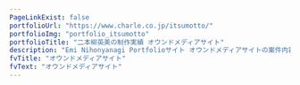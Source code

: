 ```yaml
---
PageLinkExist: false
portfolioUrl: "https://www.charle.co.jp/itsumotto/"
portfolioImg: "portfolio_itsumotto"
portfolioTitle: "二本柳英美の制作実績 オウンドメディアサイト"
description: "Emi Nihonyanagi Portfolioサイト オウンドメディアサイトの案件内容"
fvTitle: "オウンドメディアサイト"
fvText: "オウンドメディアサイト"
---
```

